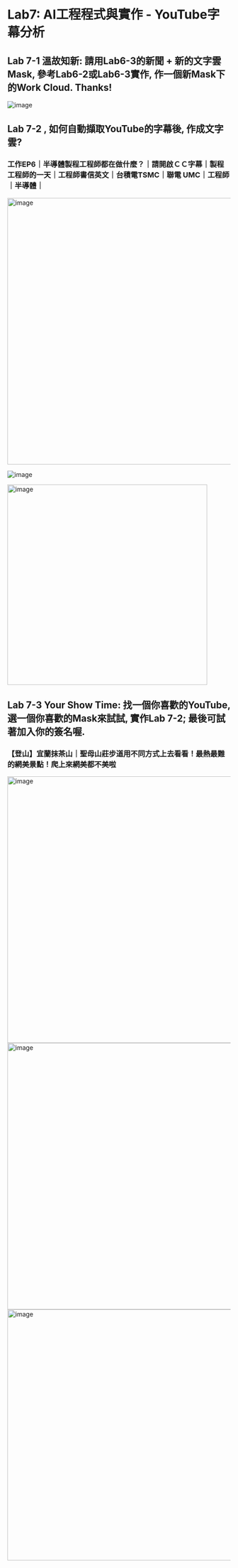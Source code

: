 # Lab7: AI工程程式與實作 - YouTube字幕分析


## Lab 7-1 溫故知新: 請用Lab6-3的新聞 + 新的文字雲Mask, 參考Lab6-2或Lab6-3實作, 作一個新Mask下的Work Cloud. Thanks!

![image](https://user-images.githubusercontent.com/89304181/204137635-2f2f2d2e-307b-4cc0-91ef-a3fa35dfb423.png)


## Lab 7-2 , 如何自動擷取YouTube的字幕後, 作成文字雲?

### 工作EP6｜半導體製程工程師都在做什麼？｜請開啟ＣＣ字幕｜製程工程師的一天｜工程師書信英文｜台積電TSMC｜聯電 UMC｜工程師｜半導體｜

<img width="600" alt="image" src="https://user-images.githubusercontent.com/89304181/204138608-d9fd6a15-4249-4d59-aef4-18f06bbd4a42.png">

![image](https://user-images.githubusercontent.com/89304181/204137652-0094487f-8615-456c-834c-36d92823d4b6.png)

<img width="451" alt="image" src="https://user-images.githubusercontent.com/89304181/204138390-86a751bc-3021-4776-a2a9-e0e09adad3da.png">



## Lab 7-3 Your Show Time: 找一個你喜歡的YouTube, 選一個你喜歡的Mask來試試, 實作Lab 7-2; 最後可試著加入你的簽名喔.

### 【登山】宜蘭抹茶山｜聖母山莊步道用不同方式上去看看！最熱最難的網美景點！爬上來網美都不美啦

<img width="600" alt="image" src="https://user-images.githubusercontent.com/89304181/204138530-fc1ca743-cfd0-4dcc-9c9d-1511703bed92.png">

<img width="600" alt="image" src="https://user-images.githubusercontent.com/89304181/204138121-fec949b6-5396-4f87-b6f2-4e93b32b2d26.png">

<img width="565" alt="image" src="https://user-images.githubusercontent.com/89304181/204138326-4b63cd05-f08e-4504-98d5-d16f6b3ab3a8.png">
